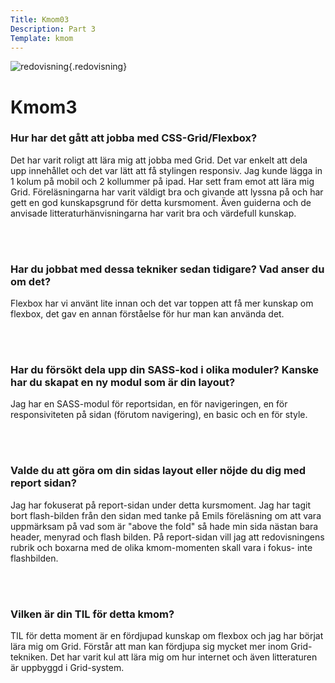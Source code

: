```yaml
---
Title: Kmom03
Description: Part 3
Template: kmom
---
```


![redovisning](%assets_url%/img/redovisning.png){.redovisning}

Kmom3
==================
<h3>Hur har det gått att jobba med CSS-Grid/Flexbox?</h3>
Det har varit roligt att lära mig att jobba med Grid. Det var enkelt att dela upp innehållet och det var lätt att få stylingen responsiv. Jag kunde lägga in 1 kolum på mobil och 2 kollummer på ipad. Har sett fram emot att lära mig Grid.
Föreläsningarna har varit väldigt bra och givande att lyssna på och har gett en god kunskapsgrund för detta kursmoment. Även guiderna och de anvisade litteraturhänvisningarna har varit bra och värdefull kunskap. 

<br><br>
<h3>Har du jobbat med dessa tekniker sedan tidigare? Vad anser du om det?</h3>
Flexbox har vi använt lite innan och det var toppen att få mer kunskap om flexbox, det gav en annan förståelse för hur man kan använda det. 

<br><br>
<h3>Har du försökt dela upp din SASS-kod i olika moduler? Kanske har du skapat en ny modul som är din layout?</h3>
Jag har en SASS-modul för reportsidan, en för navigeringen, en för responsiviteten på sidan (förutom navigering), en basic och en för style. 

<br><br>
<h3>Valde du att göra om din sidas layout eller nöjde du dig med report sidan?</h3>
Jag har fokuserat på report-sidan under detta kursmoment. Jag har tagit bort flash-bilden från den sidan med tanke på Emils föreläsning om att vara uppmärksam på vad som är "above the fold" så hade min sida nästan bara header, menyrad och flash bilden. På report-sidan vill jag att redovisningens rubrik och boxarna med de olika kmom-momenten skall vara i fokus-  inte flashbilden. 

<br><br>
<h3>Vilken är din TIL för detta kmom?</h3>
TIL för detta moment är en fördjupad kunskap om flexbox och jag har börjat lära mig om Grid. Förstår att man kan fördjupa sig mycket mer inom Grid-tekniken. Det har varit kul att lära mig om hur internet och även litteraturen är uppbyggd i Grid-system. 